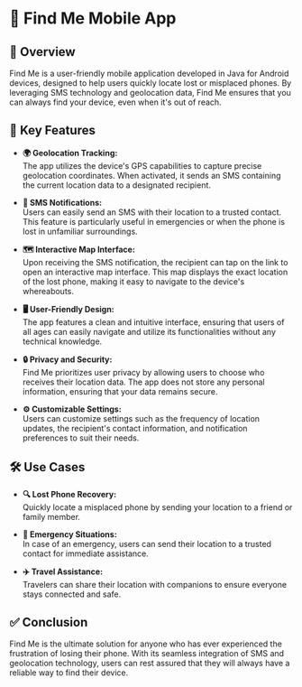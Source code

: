 # 📍 Find Me Mobile App

## 📖 Overview
Find Me is a user-friendly mobile application developed in Java for Android devices, designed to help users quickly locate lost or misplaced phones. By leveraging SMS technology and geolocation data, Find Me ensures that you can always find your device, even when it's out of reach.

## 🔑 Key Features

- **🌍 Geolocation Tracking:**  
  The app utilizes the device's GPS capabilities to capture precise geolocation coordinates. When activated, it sends an SMS containing the current location data to a designated recipient.

- **📱 SMS Notifications:**  
  Users can easily send an SMS with their location to a trusted contact. This feature is particularly useful in emergencies or when the phone is lost in unfamiliar surroundings.

- **🗺️ Interactive Map Interface:**  
  Upon receiving the SMS notification, the recipient can tap on the link to open an interactive map interface. This map displays the exact location of the lost phone, making it easy to navigate to the device's whereabouts.

- **🖥️ User-Friendly Design:**  
  The app features a clean and intuitive interface, ensuring that users of all ages can easily navigate and utilize its functionalities without any technical knowledge.

- **🔒 Privacy and Security:**  
  Find Me prioritizes user privacy by allowing users to choose who receives their location data. The app does not store any personal information, ensuring that your data remains secure.

- **⚙️ Customizable Settings:**  
  Users can customize settings such as the frequency of location updates, the recipient's contact information, and notification preferences to suit their needs.

## 🛠️ Use Cases

- **🔍 Lost Phone Recovery:**  
  Quickly locate a misplaced phone by sending your location to a friend or family member.

- **🚨 Emergency Situations:**  
  In case of an emergency, users can send their location to a trusted contact for immediate assistance.

- **✈️ Travel Assistance:**  
  Travelers can share their location with companions to ensure everyone stays connected and safe.

## ✅ Conclusion
Find Me is the ultimate solution for anyone who has ever experienced the frustration of losing their phone. With its seamless integration of SMS and geolocation technology, users can rest assured that they will always have a reliable way to find their device.
